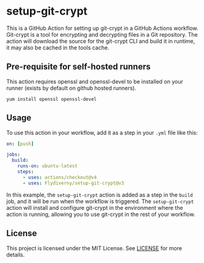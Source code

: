 # setup-git-crypt

This is a GitHub Action for setting up git-crypt in a GitHub Actions workflow. Git-crypt is a tool for encrypting and decrypting files in a Git repository.
The action will download the source for the git-crypt CLI and build it in runtime, it may also be cached in the tools cache.

## Pre-requisite for self-hosted runners

This action requires openssl and openssl-devel to be installed on your runner (exists by default on github hosted runners).

```
yum install openssl openssl-devel
```

## Usage

To use this action in your workflow, add it as a step in your `.yml` file like this:

```yaml
on: [push]

jobs:
  build:
    runs-on: ubuntu-latest
    steps:
      - uses: actions/checkout@v4
      - uses: Flydiverny/setup-git-crypt@v3
```

In this example, the `setup-git-crypt` action is added as a step in the `build` job, and it will be run when the workflow is triggered. The `setup-git-crypt` action will install and configure git-crypt in the environment where the action is running, allowing you to use git-crypt in the rest of your workflow.

## License

This project is licensed under the MIT License. See [LICENSE](./LICENSE) for more details.
